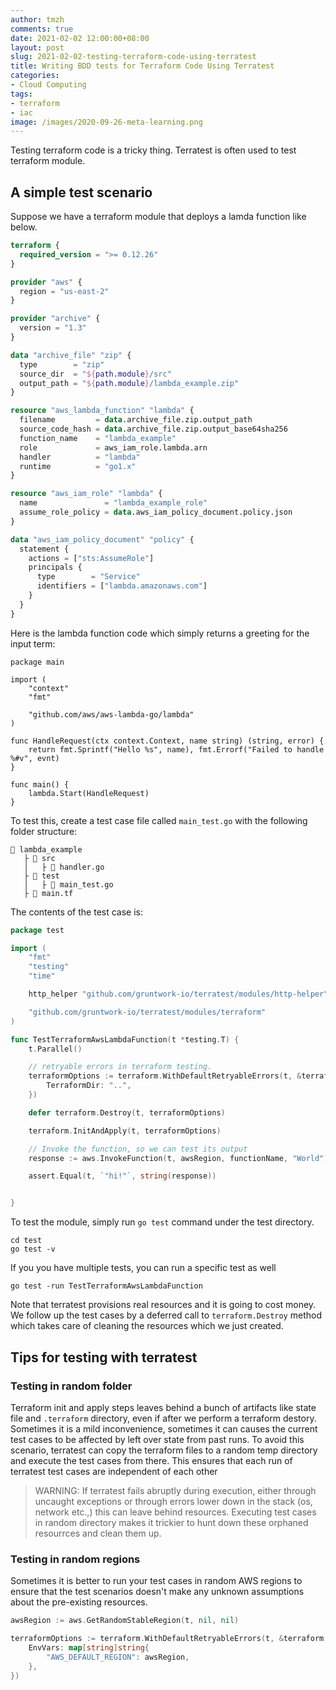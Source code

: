 ```yaml
---
author: tmzh
comments: true
date: 2021-02-02 12:00:00+08:00
layout: post
slug: 2021-02-02-testing-terraform-code-using-terratest
title: Writing BDD tests for Terraform Code Using Terratest
categories:
- Cloud Computing
tags:
- terraform
- iac
image: /images/2020-09-26-meta-learning.png
---
```


Testing terraform code is a tricky thing. Terratest is often used to test terraform module. 

<!--more-->

## A simple test scenario
Suppose we have a terraform module that deploys a lamda function like below.

```terraform
terraform {
  required_version = ">= 0.12.26"
}

provider "aws" {
  region = "us-east-2"
}

provider "archive" {
  version = "1.3"
}

data "archive_file" "zip" {
  type        = "zip"
  source_dir  = "${path.module}/src"
  output_path = "${path.module}/lambda_example.zip"
}

resource "aws_lambda_function" "lambda" {
  filename         = data.archive_file.zip.output_path
  source_code_hash = data.archive_file.zip.output_base64sha256
  function_name    = "lambda_example"
  role             = aws_iam_role.lambda.arn
  handler          = "lambda"
  runtime          = "go1.x"
}

resource "aws_iam_role" "lambda" {
  name               = "lambda_example_role"
  assume_role_policy = data.aws_iam_policy_document.policy.json
}

data "aws_iam_policy_document" "policy" {
  statement {
    actions = ["sts:AssumeRole"]
    principals {
      type        = "Service"
      identifiers = ["lambda.amazonaws.com"]
    }
  }
}
```

Here is the lambda function code which simply returns a greeting for the input term:

```golang
package main

import (
	"context"
	"fmt"

	"github.com/aws/aws-lambda-go/lambda"
)

func HandleRequest(ctx context.Context, name string) (string, error) {
	return fmt.Sprintf("Hello %s", name), fmt.Errorf("Failed to handle %#v", evnt)
}

func main() {
	lambda.Start(HandleRequest)
}
```

To test this, create a test case file called `main_test.go` with the following folder structure:

```
📁 lambda_example 
   ├ 📁 src
   │   ├ 📄 handler.go
   ├ 📁 test
   │   ├ 📄 main_test.go
   ├ 📄 main.tf
```

The contents of the test case is:

```go
package test

import (
	"fmt"
	"testing"
	"time"

	http_helper "github.com/gruntwork-io/terratest/modules/http-helper"

	"github.com/gruntwork-io/terratest/modules/terraform"
)

func TestTerraformAwsLambdaFunction(t *testing.T) {
	t.Parallel()

	// retryable errors in terraform testing.
	terraformOptions := terraform.WithDefaultRetryableErrors(t, &terraform.Options{
		TerraformDir: "..",
	})

	defer terraform.Destroy(t, terraformOptions)

	terraform.InitAndApply(t, terraformOptions)

	// Invoke the function, so we can test its output
	response := aws.InvokeFunction(t, awsRegion, functionName, "World")

	assert.Equal(t, `"hi!"`, string(response))


}

```

To test the module, simply run `go test` command under the test directory.

```
cd test
go test -v
```

If you you have multiple tests, you can run a specific test as well

```
go test -run TestTerraformAwsLambdaFunction
```

Note that terratest provisions real resources and it is going to cost money. We follow up the test cases by a deferred call to `terraform.Destroy` method which takes care of cleaning the resources which we just created.


## Tips for testing with terratest
### Testing in random folder
Terraform init and apply steps leaves behind a bunch of artifacts like state file and `.terraform` directory, even if after we perform a terraform destory. Sometimes it is a mild inconvenience, sometimes it can causes the current test cases to be affected by left over state from past runs. To avoid this scenario, terratest can copy the terraform files to a random temp directory and execute the test cases from there. This ensures that each run of terratest test cases are independent of each other

> WARNING: If terratest fails abruptly during execution, either through uncaught exceptions or through errors lower down in the stack (os, network etc.,) this can leave behind resources. Executing test cases in random directory makes it trickier to hunt down these orphaned resourrces and clean them up.

### Testing in random regions
Sometimes it is better to run your test cases in random AWS regions to ensure that the test scenarios doesn't make any unknown assumptions about the pre-existing resources.  

```go
awsRegion := aws.GetRandomStableRegion(t, nil, nil)

terraformOptions := terraform.WithDefaultRetryableErrors(t, &terraform.Options{
	EnvVars: map[string]string{
		"AWS_DEFAULT_REGION": awsRegion,
	},
})
```

